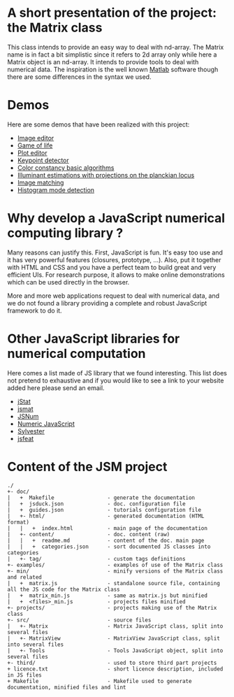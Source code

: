 # A short presentation of the project: the Matrix class

This class intends to provide an easy way to deal with nd-array.
The Matrix name is in fact a bit simplistic since it refers to 2d array only while here a Matrix object is an nd-array.
It intends to provide tools to deal with numerical data.
The inspiration is the well known [Matlab][1] software though there are some differences in the syntax we used. 

[1]:http://www.mathworks.fr/products/matlab/

# Demos

Here are some demos that have been realized with this project:

- [Image editor](http://etsitpab.github.io/JSM/JSM/examples/colorspaces/colorspaces.html)
- [Game of life](http://etsitpab.github.io/JSM/JSM/examples/gameoflife/gameoflife.html)
- [Plot editor](http://etsitpab.github.io/JSM/JSM/examples/colorspaces/colorspaces.html)
- [Keypoint detector](http://etsitpab.github.io/JSM/JSM/examples/keypoints/keypoints.html)
- [Color constancy basic algorithms](http://etsitpab.github.io/JSM/JSM/examples/colorconstancy/colorconstancy.html)
- [Illuminant estimations with projections on the planckian locus](http://etsitpab.github.io/JSM/JSM/examples/ppl/ppl.html)
- [Image matching](http://etsitpab.github.io/JSM/JSM/examples/sift/sift.html)
- [Histogram mode detection](http://etsitpab.github.io/JSM/JSM/examples/modes/modes.html)


# Why develop a JavaScript numerical computing library  ?

Many reasons can justify this. First, JavaScript is fun. It's easy too use and it has very powerful features (closures, prototype, ...).
Also, put it together with HTML and CSS and you have a perfect team to build great and very efficient UIs.
For research purpose, it allows to make online demonstrations which can be used directly in the browser. 

More and more web applications request to deal with numerical data, and we do not found a library providing a complete and robust JavaScript framework to do it.

# Other JavaScript libraries for numerical computation

Here comes a list made of JS library that we found interesting.
This list does not pretend to exhaustive and if you would like to see a link to your website added here please send an email.

- [jStat](https://github.com/jstat/jstat)
- [jsmat](https://github.com/ghewgill/jsmat)
- [JSNum](https://github.com/kms15/jsnum)
- [Numeric JavaScript](http://numericjs.com/numeric/documentation.html)
- [Sylvester](http://sylvester.jcoglan.com/)
- [jsfeat](http://inspirit.github.io/jsfeat/)

# Content of the JSM project

    ./
    +- doc/
    |   +  Makefile                 - generate the documentation
    |   +  jsduck.json              - doc. configuration file
    |   +  guides.json              - tutorials configuration file
    |   +- html/                    - generated documentation (HTML format)
    |   |   +  index.html           - main page of the documentation
    |   +- content/                 - doc. content (raw)
    |   |   +  readme.md            - content of the doc. main page
    |   |   +  categories.json      - sort documented JS classes into categories
    |   +- tag/                     - custom tags definitions
    +- examples/                    - examples of use of the Matrix class
    +- min/                         - minify versions of the Matrix class and related
    |   +  matrix.js                - standalone source file, containing all the JS code for the Matrix class
    |   +  matrix_min.js            - same as matrix.js but minified
    |   +  <files>_min.js           - projects files minified
    +- projects/                    - projects making use of the Matrix class
    +- src/                         - source files
    |   +- Matrix                   - Matrix JavaScript class, split into several files
    |   +- MatrixView               - MatrixView JavaScript class, split into several files
    |   +- Tools                    - Tools JavaScript object, split into several files
    +- third/                       - used to store third part projects
    + licence.txt                   - short licence description, included in JS files
    + Makefile                      - Makefile used to generate documentation, minified files and lint
